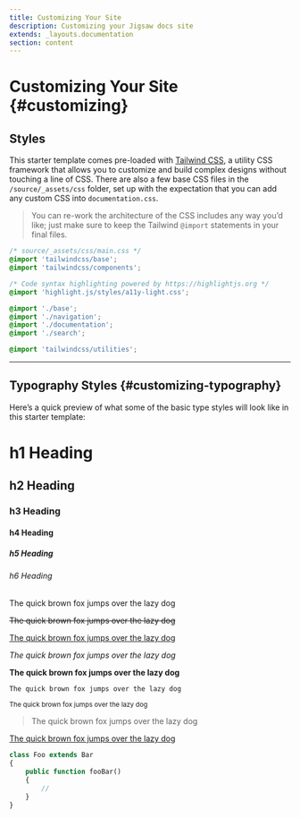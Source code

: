 ```yaml
---
title: Customizing Your Site
description: Customizing your Jigsaw docs site
extends: _layouts.documentation
section: content
---
```


# Customizing Your Site {#customizing}

## Styles

This starter template comes pre-loaded with [Tailwind CSS](https://tailwindcss.com), a utility CSS framework that allows you to customize and build complex designs without touching a line of CSS. There are also a few base CSS files in the `/source/_assets/css` folder, set up with the expectation that you can add any custom CSS into `documentation.css`.

> You can re-work the architecture of the CSS includes any way you’d like; just make sure to keep the Tailwind `@import` statements in your final files.

```css
/* source/_assets/css/main.css */
@import 'tailwindcss/base';
@import 'tailwindcss/components';

/* Code syntax highlighting powered by https://highlightjs.org */
@import 'highlight.js/styles/a11y-light.css';

@import './base';
@import './navigation';
@import './documentation';
@import './search';

@import 'tailwindcss/utilities';
```

---

## Typography Styles {#customizing-typography}

Here’s a quick preview of what some of the basic type styles will look like in this starter template:

<div markdown="1" class="example pt-6">

# h1 Heading
## h2 Heading
### h3 Heading
#### h4 Heading
##### h5 Heading
###### h6 Heading

The quick brown fox jumps over the lazy dog

<s>The quick brown fox jumps over the lazy dog</s>

<u>The quick brown fox jumps over the lazy dog</u>

_The quick brown fox jumps over the lazy dog_

**The quick brown fox jumps over the lazy dog**

`The quick brown fox jumps over the lazy dog`

<small>The quick brown fox jumps over the lazy dog</small>

> The quick brown fox jumps over the lazy dog

[The quick brown fox jumps over the lazy dog](#)

```php
class Foo extends Bar
{
    public function fooBar()
    {
        //
    }
}
```

</div>

